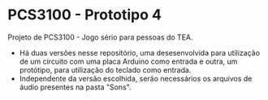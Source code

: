 # PCS3100 - Prototipo 4
Projeto de PCS3100 - Jogo sério para pessoas do TEA.
- Há duas versões nesse repositório, uma desesenvolvida para utilização de um circuito com uma placa Arduino como entrada e outra, um protótipo, para utilização do teclado como entrada.
- Independente da versão escolhida, serão necessários os arquivos de áudio presentes na pasta "Sons".
